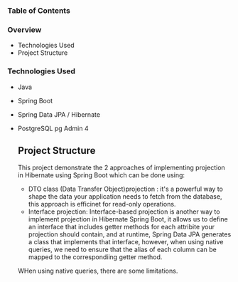 ### Table of Contents ###
### Overview ###
* Technologies Used
* Project Structure

### Technologies Used ###
* Java
* Spring Boot
* Spring Data JPA / Hibernate
* PostgreSQL pg Admin 4

  ## Project Structure ##
  This project demonstrate the 2 approaches of implementing projection in Hibernate using Spring Boot which can be done using:
  * DTO class (Data Transfer Object)projection : it's a powerful way to shape the data your application needs to fetch from the database, this approach is efficinet for read-only operations.
  * Interface projection: Interface-based projection is another way to implement projection in Hibernate Spring Boot, it allows us to define an interface that includes getter methods for each attribite your projection should contain, and at runtime, Spring Data JPA generates a class that implements that interface, however, when using native queries, we need to ensure that the alias of each column can be mapped to the correspondiing getter method.
 
  WHen using native queries, there are some limitations.
    
